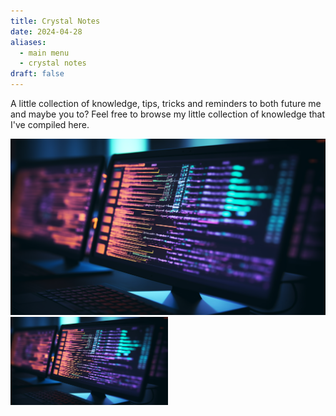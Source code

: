 ```yaml
---
title: Crystal Notes
date: 2024-04-28
aliases: 
  - main menu
  - crystal notes
draft: false
---
```


A little collection of knowledge, tips, tricks and reminders to both future me and maybe you to? Feel free to browse my little collection of knowledge that I've compiled here.

<img src="_assets/frontimage.png" id="Result1">

<img src="_assets/frontimage.png" class="Result2">

<style type="text/css">

	#Result1 {
    width: 60rem;
    }

	 .Result2 {
    width: 50%;
    }
</style>


